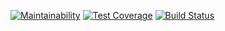 [![Maintainability](https://api.codeclimate.com/v1/badges/3c1f9b3b65cae0141f28/maintainability)](https://codeclimate.com/github/zipofar/project-lvl1-s438/maintainability)
[![Test Coverage](https://api.codeclimate.com/v1/badges/3c1f9b3b65cae0141f28/test_coverage)](https://codeclimate.com/github/zipofar/project-lvl1-s438/test_coverage)
[![Build Status](https://travis-ci.org/zipofar/project-lvl1-s438.svg?branch=master)](https://travis-ci.org/zipofar/project-lvl1-s438)
